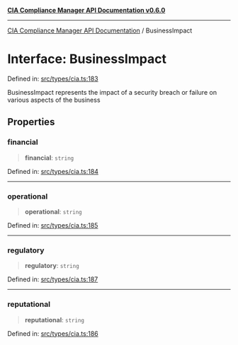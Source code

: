 [**CIA Compliance Manager API Documentation v0.6.0**](../README.md)

***

[CIA Compliance Manager API Documentation](../globals.md) / BusinessImpact

# Interface: BusinessImpact

Defined in: [src/types/cia.ts:183](https://github.com/Hack23/cia-compliance-manager/blob/main/src/types/cia.ts#L183)

BusinessImpact represents the impact of a security breach or failure
on various aspects of the business

## Properties

### financial

> **financial**: `string`

Defined in: [src/types/cia.ts:184](https://github.com/Hack23/cia-compliance-manager/blob/main/src/types/cia.ts#L184)

***

### operational

> **operational**: `string`

Defined in: [src/types/cia.ts:185](https://github.com/Hack23/cia-compliance-manager/blob/main/src/types/cia.ts#L185)

***

### regulatory

> **regulatory**: `string`

Defined in: [src/types/cia.ts:187](https://github.com/Hack23/cia-compliance-manager/blob/main/src/types/cia.ts#L187)

***

### reputational

> **reputational**: `string`

Defined in: [src/types/cia.ts:186](https://github.com/Hack23/cia-compliance-manager/blob/main/src/types/cia.ts#L186)

